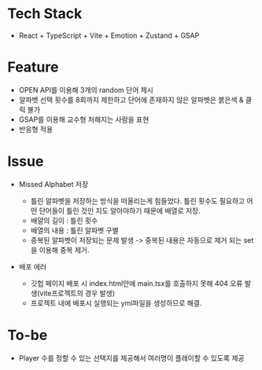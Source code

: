 # Tech Stack

- React + TypeScript + Vite + Emotion + Zustand + GSAP

# Feature

- OPEN API를 이용해 3개의 random 단어 제시
- 알파벳 선택 횟수를 8회까지 제한하고 단어에 존재하지 않은 알파벳은 붉은색 & 클릭 불가
- GSAP를 이용해 교수형 처해지는 사람을 표현
- 반응형 적용

# Issue

- Missed Alphabet 저장

  - 틀린 알파벳을 저장하는 방식을 떠올리는게 힘들었다. 틀린 횟수도 필요하고 어떤 단어들이 틀린 것인 지도 알아야하기 때문에 배열로 저장.
  - 배얄의 길이 : 틀린 횟수
  - 배열의 내용 : 틀린 알파벳 구별
  - 중복된 알파벳이 저장되는 문제 발생 -> 중복된 내용은 자동으로 제거 되는 set을 이용해 중복 제거.

- 배포 에러
  - 깃헙 페이지 배포 시 index.html안에 main.tsx를 호출하지 못해 404 오류 발생(vite프로젝트의 경우 발생)
  - 프로젝트 내에 배포시 실행되는 yml파일을 생성하므로 해결.

# To-be

- Player 수를 정할 수 있는 선택지를 제공해서 여러명이 플레이할 수 있도록 제공
